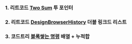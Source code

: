 ### 1. 리트코드 [Two Sum](https://leetcode.com/problems/two-sum/description/) 투 포인터

### 2. 리트코드 [DesignBrowserHistory](https://leetcode.com/problems/design-browser-history/) 더블 링크드 리스트

### 3. 코드트리 [블록쌓는 명령](https://www.codetree.ai/training-field/search/problems/block-stacking-commands/description?page=1&pageSize=20&tier=10%2C11) 배열 + 누적합

